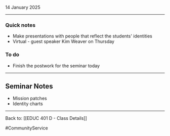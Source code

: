 14 January 2025

---
### Quick notes
- Make presentations with people that reflect the students' identities
- Virtual - guest speaker Kim Weaver on Thursday

### To do
- Finish the postwork for the seminar today

---
## Seminar Notes

- Mission patches
- Identity charts

---
Back to: [[EDUC 401 D - Class Details]]

#CommunityService 